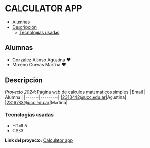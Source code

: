 # CALCULATOR APP

- [Alumnas](#alumnas)
- [Descripción](#descripción)
  - [Tecnologías usadas](#tecnologías-usadas)
  
## Alumnas
* Gonzalez Alonso Agustina ♥️
* Moreno Cuevas Martina ♥️

## Descripción
*Proyecto 2024*: Página web de calculos matematicos simples
| Email | Alumna |
|-------|---------|
|2313442@ucc.edu.ar|Agustina|
|2316783@ucc.edu.ar|Martina|

### Tecnologías usadas
* HTML5
* CSS3

**Link del proyecto:** 
[Calculator app](https://ucc-labcompu2.github.io/proyecto2024-gonzalez-moreno/index.html)

